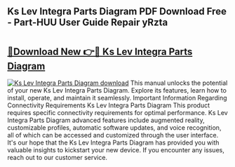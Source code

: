## Ks Lev Integra Parts Diagram PDF Download Free - Part-HUU User Guide Repair yRzta

# <h2><a href="http://dfursv.blite.top/?on=Ks+Lev+Integra+Parts+Diagram">🔗Download New 👉🔴 Ks Lev Integra Parts Diagram</a></h2>

[![Ks Lev Integra Parts Diagram download](https://i.imgur.com/lujVjoI.png)](http://dfursv.blite.top/?on=Ks+Lev+Integra+Parts+Diagram)
This manual unlocks the potential of your new Ks Lev Integra Parts Diagram. Explore its features, learn how to install, operate, and maintain it seamlessly. Important Information Regarding Connectivity Requirements Ks Lev Integra Parts Diagram This product requires specific connectivity requirements for optimal performance. Ks Lev Integra Parts Diagram advanced features include augmented reality, customizable profiles, automatic software updates, and voice recognition, all of which can be accessed and customized through the user interface. It's our hope that the Ks Lev Integra Parts Diagram has provided you with valuable insights to kickstart your new device. If you encounter any issues, reach out to our customer service.
